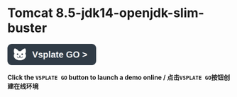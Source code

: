 # Tomcat 8.5-jdk14-openjdk-slim-buster

<a href="https://www.vsplate.com/?docker-compose=https://github.com/vsplate/dcenvs/tomcat/8.5-jdk14-openjdk-slim-buster"><img alt="VSPLATE GO" src="https://raw.githubusercontent.com/vsplate/images/master/vsgo_btn.png" width="200px"></a>

**Click the `VSPLATE GO` button to launch a demo online / 点击`VSPLATE GO`按钮创建在线环境**